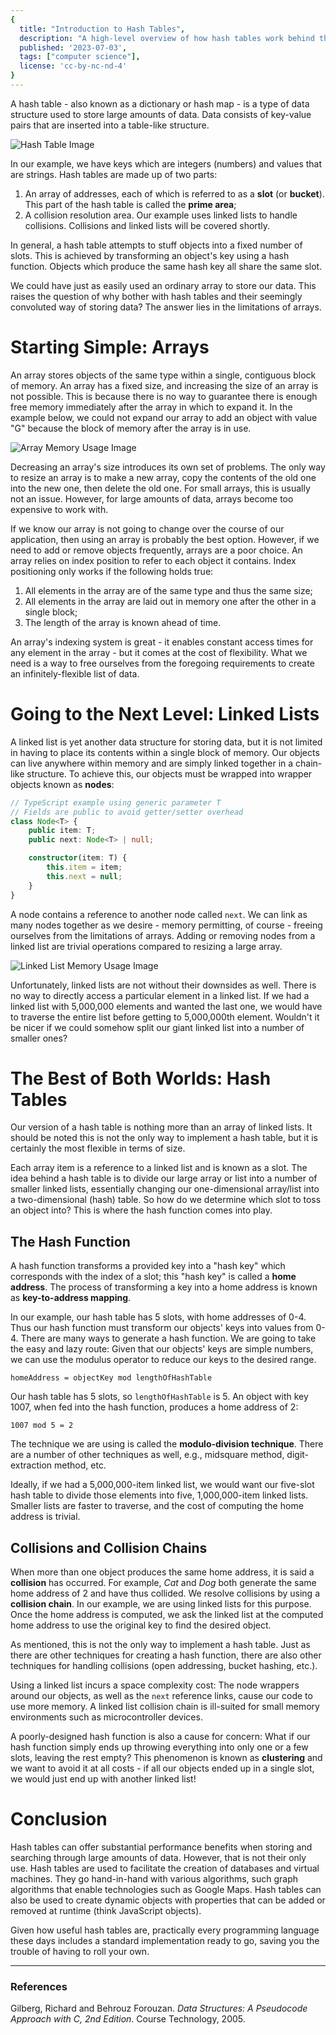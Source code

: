 ```yaml
---
{
  title: "Introduction to Hash Tables",
  description: "A high-level overview of how hash tables work behind the scenes.",
  published: '2023-07-03',
  tags: ["computer science"],
  license: 'cc-by-nc-nd-4'
}
---
```


A hash table - also known as a dictionary or hash map - is a type of data structure used to store large amounts of data. Data consists of key-value pairs that are inserted into a table-like structure.

![Hash Table Image](ht_art_img01.png)

In our example, we have keys which are integers (numbers) and values that are strings. Hash tables are made up of two parts: 

1. An array of addresses, each of which is referred to as a **slot** (or **bucket**). This part of the hash table is called the **prime area**;
2. A collision resolution area. Our example uses linked lists to handle collisions. Collisions and linked lists will be covered shortly.

In general, a hash table attempts to stuff objects into a fixed number of slots. This is achieved by transforming an object's key using a hash function. Objects which produce the same hash key all share the same slot.

We could have just as easily used an ordinary array to store our data. This raises the question of why bother with hash tables and their seemingly convoluted way of storing data? The answer lies in the limitations of arrays.

# Starting Simple: Arrays

An array stores objects of the same type within a single, contiguous block of memory. An array has a fixed size, and increasing the size of an array is not possible. This is because there is no way to guarantee there is enough free memory immediately after the array in which to expand it. In the example below, we could not expand our array to add an object with value "G" because the block of memory after the array is in use.

![Array Memory Usage Image](ht_art_img02.png)

Decreasing an array's size introduces its own set of problems. The only way to resize an array is to make a new array, copy the contents of the old one into the new one, then delete the old one. For small arrays, this is usually not an issue. However, for large amounts of data, arrays become too expensive to work with.

If we know our array is not going to change over the course of our application, then using an array is probably the best option. However, if we need to add or remove objects frequently, arrays are a poor choice. An array relies on index position to refer to each object it contains. Index positioning only works if the following holds true:

1. All elements in the array are of the same type and thus the same size;
2. All elements in the array are laid out in memory one after the other in a single block;
3. The length of the array is known ahead of time.

An array's indexing system is great - it enables constant access times for any element in the array - but it comes at the cost of flexibility. What we need is a way to free ourselves from the foregoing requirements to create an infinitely-flexible list of data.

# Going to the Next Level: Linked Lists

A linked list is yet another data structure for storing data, but it is not limited in having to place its contents within a single block of memory. Our objects can live anywhere within memory and are simply linked together in a chain-like structure. To achieve this, our objects must be wrapped into wrapper objects known as **nodes**:

```typescript
// TypeScript example using generic parameter T
// Fields are public to avoid getter/setter overhead
class Node<T> {
    public item: T;
    public next: Node<T> | null;

    constructor(item: T) {
        this.item = item;
        this.next = null;
    }
}
```

A node contains a reference to another node called `next`. We can link as many nodes together as we desire - memory permitting, of course - freeing ourselves from the limitations of arrays. Adding or removing nodes from a linked list are trivial operations compared to resizing a large array.

![Linked List Memory Usage Image](ht_art_img03.png)

Unfortunately, linked lists are not without their downsides as well. There is no way to directly access a particular element in a linked list. If we had a linked list with 5,000,000 elements and wanted the last one, we would have to traverse the entire list before getting to 5,000,000th element. Wouldn't it be nicer if we could somehow split our giant linked list into a number of smaller ones?

# The Best of Both Worlds: Hash Tables

Our version of a hash table is nothing more than an array of linked lists. It should be noted this is not the only way to implement a hash table, but it is certainly the most flexible in terms of size.

Each array item is a reference to a linked list and is known as a slot. The idea behind a hash table is to divide our large array or list into a number of smaller linked lists, essentially changing our one-dimensional array/list into a two-dimensional (hash) table. So how do we determine which slot to toss an object into? This is where the hash function comes into play.

## The Hash Function

A hash function transforms a provided key into a "hash key" which corresponds with the index of a slot; this "hash key" is called a **home address**. The process of transforming a key into a home address is known as **key-to-address mapping**.

In our example, our hash table has 5 slots, with home addresses of 0-4. Thus our hash function must transform our objects' keys into values from 0-4. There are many ways to generate a hash function. We are going to take the easy and lazy route: Given that our objects' keys are simple numbers, we can use the modulus operator to reduce our keys to the desired range.

```
homeAddress = objectKey mod lengthOfHashTable
```

Our hash table has 5 slots, so `lengthOfHashTable` is 5. An object with key 1007, when fed into the hash function, produces a home address of 2:

```
1007 mod 5 = 2
```

The technique we are using is called the **modulo-division technique**. There are a number of other techniques as well, e.g., midsquare method, digit-extraction method, etc.

Ideally, if we had a 5,000,000-item linked list, we would want our five-slot hash table to divide those elements into five, 1,000,000-item linked lists. Smaller lists are faster to traverse, and the cost of computing the home address is trivial.

## Collisions and Collision Chains

When more than one object produces the same home address, it is said a **collision** has occurred. For example, *Cat* and *Dog* both generate the same home address of 2 and have thus collided. We resolve collisions by using a **collision chain**. In our example, we are using linked lists for this purpose. Once the home address is computed, we ask the linked list at the computed home address to use the original key to find the desired object.

As mentioned, this is not the only way to implement a hash table. Just as there are other techniques for creating a hash function, there are also other techniques for handling collisions (open addressing, bucket hashing, etc.).

Using a linked list incurs a space complexity cost: The node wrappers around our objects, as well as the `next` reference links, cause our code to use more memory. A linked list collision chain is ill-suited for small memory environments such as microcontroller devices.

A poorly-designed hash function is also a cause for concern: What if our hash function simply ends up throwing everything into only one or a few slots, leaving the rest empty? This phenomenon is known as **clustering** and we want to avoid it at all costs - if all our objects ended up in a single slot, we would just end up with another linked list!

# Conclusion

Hash tables can offer substantial performance benefits when storing and searching through large amounts of data. However, that is not their only use. Hash tables are used to facilitate the creation of databases and virtual machines. They go hand-in-hand with various algorithms, such graph algorithms that enable technologies such as Google Maps. Hash tables can also be used to create dynamic objects with properties that can be added or removed at runtime (think JavaScript objects).

Given how useful hash tables are, practically every programming language these days includes a standard implementation ready to go, saving you the trouble of having to roll your own.

---

### References

Gilberg, Richard and Behrouz Forouzan. *Data Structures: A Pseudocode Approach with C, 2nd Edition*. Course Technology, 2005.

